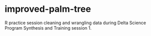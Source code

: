 # improved-palm-tree
R practice session cleaning and wrangling data during Delta Science Program Synthesis and Training session 1.
